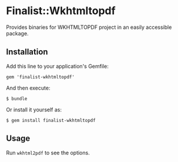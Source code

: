 # Finalist::Wkhtmltopdf

Provides binaries for WKHTMLTOPDF project in an easily accessible package.

## Installation

Add this line to your application's Gemfile:

    gem 'finalist-wkhtmltopdf'

And then execute:

    $ bundle

Or install it yourself as:

    $ gem install finalist-wkhtmltopdf

## Usage

Run `wkhtml2pdf` to see the options.
